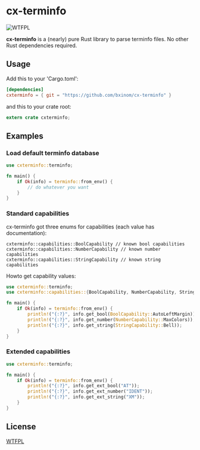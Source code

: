 cx-terminfo
===========
![WTFPL](http://img.shields.io/badge/license-WTFPL-blue.svg)

**cx-terminfo** is a (nearly) pure Rust library to parse terminfo files. No other Rust dependencies required.

Usage
-----
Add this to your 'Cargo.toml':

```toml
[dependencies]
cxterminfo = { git = "https://github.com/bxinom/cx-terminfo" }
```

and this to your crate root:

```rust
extern crate cxterminfo;
```

Examples
--------

### Load default terminfo database

```rust
use cxterminfo::terminfo;

fn main() {
    if Ok(info) = terminfo::from_env() {
        // do whatever you want
    }
}
```

### Standard capabilities

cx-terminfo got three enums for capabilities (each value has documentation):

```
cxterminfo::capabilities::BoolCapability // known bool capabilities
cxterminfo::capabilities::NumberCapability // known number capabilities
cxterminfo::capabilities::StringCapability // known string capabilities
```

Howto get capability values:

```rust
use cxterminfo::terminfo;
use cxterminfo::capabilities::{BoolCapability, NumberCapability, StringCapability};

fn main() {
    if Ok(info) = terminfo::from_env() {
        println!("{:?}", info.get_bool(BoolCapability::AutoLeftMargin));
        println!("{:?}", info.get_number(NumberCapability::MaxColors));
        println!("{:?}", info.get_string(StringCapability::Bell));
    }
}
```

### Extended capabilities

```rust
use cxterminfo::terminfo;

fn main() {
    if Ok(info) = terminfo::from_env() {
        println!("{:?}", info.get_ext_bool("AT"));
        println!("{:?}", info.get_ext_number("IDENT"));
        println!("{:?}", info.get_ext_string("XM"));
    }
}
```

License
-------
[WTFPL](http://www.wtfpl.net/)
